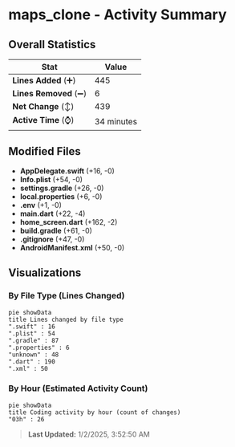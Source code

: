 # maps_clone - Activity Summary 

## Overall Statistics

| Stat                   | Value                                                             |
| ---------------------- | ----------------------------------------------------------------- |
| **Lines Added** (➕)   | 445                                          |
| **Lines Removed** (➖) | 6                                        |
| **Net Change** (↕)    | 439                |
| **Active Time** (⌚)   | 34 minutes |


## Modified Files
- **AppDelegate.swift** (+16, -0)
- **Info.plist** (+54, -0)
- **settings.gradle** (+26, -0)
- **local.properties** (+6, -0)
- **.env** (+1, -0)
- **main.dart** (+22, -4)
- **home_screen.dart** (+162, -2)
- **build.gradle** (+61, -0)
- **.gitignore** (+47, -0)
- **AndroidManifest.xml** (+50, -0)

## Visualizations

### By File Type (Lines Changed)

```mermaid
pie showData
title Lines changed by file type
".swift" : 16
".plist" : 54
".gradle" : 87
".properties" : 6
"unknown" : 48
".dart" : 190
".xml" : 50
```

### By Hour (Estimated Activity Count)

```mermaid
pie showData
title Coding activity by hour (count of changes)
"03h" : 26
```


> **Last Updated:** 1/2/2025, 3:52:50 AM
